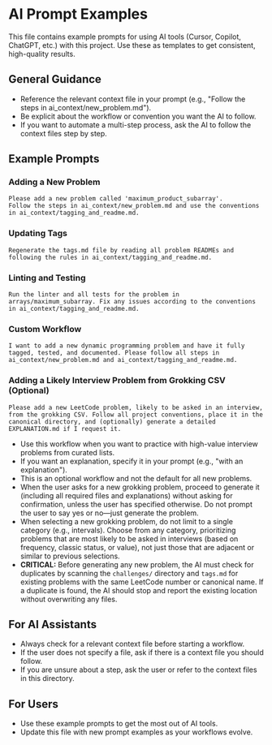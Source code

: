 # AI Prompt Examples

This file contains example prompts for using AI tools (Cursor, Copilot, ChatGPT, etc.) with this project. Use these as templates to get consistent, high-quality results.

## General Guidance
- Reference the relevant context file in your prompt (e.g., "Follow the steps in ai_context/new_problem.md").
- Be explicit about the workflow or convention you want the AI to follow.
- If you want to automate a multi-step process, ask the AI to follow the context files step by step.

## Example Prompts

### Adding a New Problem
```
Please add a new problem called 'maximum_product_subarray'.
Follow the steps in ai_context/new_problem.md and use the conventions in ai_context/tagging_and_readme.md.
```

### Updating Tags
```
Regenerate the tags.md file by reading all problem READMEs and following the rules in ai_context/tagging_and_readme.md.
```

### Linting and Testing
```
Run the linter and all tests for the problem in arrays/maximum_subarray. Fix any issues according to the conventions in ai_context/tagging_and_readme.md.
```

### Custom Workflow
```
I want to add a new dynamic programming problem and have it fully tagged, tested, and documented. Please follow all steps in ai_context/new_problem.md and ai_context/tagging_and_readme.md.
```

### Adding a Likely Interview Problem from Grokking CSV (Optional)
```
Please add a new LeetCode problem, likely to be asked in an interview, from the grokking CSV. Follow all project conventions, place it in the canonical directory, and (optionally) generate a detailed EXPLANATION.md if I request it.
```
- Use this workflow when you want to practice with high-value interview problems from curated lists.
- If you want an explanation, specify it in your prompt (e.g., "with an explanation").
- This is an optional workflow and not the default for all new problems.
- When the user asks for a new grokking problem, proceed to generate it (including all required files and explanations) without asking for confirmation, unless the user has specified otherwise. Do not prompt the user to say yes or no—just generate the problem.
- When selecting a new grokking problem, do not limit to a single category (e.g., intervals). Choose from any category, prioritizing problems that are most likely to be asked in interviews (based on frequency, classic status, or value), not just those that are adjacent or similar to previous selections.
- **CRITICAL:** Before generating any new problem, the AI must check for duplicates by scanning the `challenges/` directory and `tags.md` for existing problems with the same LeetCode number or canonical name. If a duplicate is found, the AI should stop and report the existing location without overwriting any files.

## For AI Assistants
- Always check for a relevant context file before starting a workflow.
- If the user does not specify a file, ask if there is a context file you should follow.
- If you are unsure about a step, ask the user or refer to the context files in this directory.

## For Users
- Use these example prompts to get the most out of AI tools.
- Update this file with new prompt examples as your workflows evolve. 